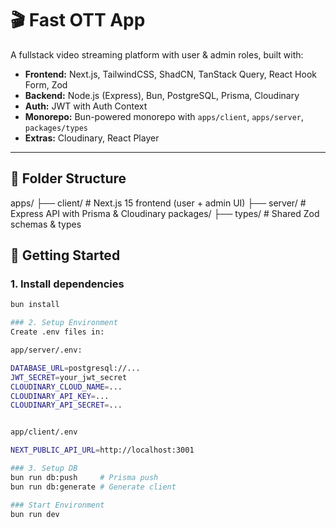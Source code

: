# 🎬 Fast OTT App

A fullstack video streaming platform with user & admin roles, built with:

- **Frontend:** Next.js, TailwindCSS, ShadCN, TanStack Query, React Hook Form, Zod
- **Backend:** Node.js (Express), Bun, PostgreSQL, Prisma, Cloudinary
- **Auth:** JWT with Auth Context
- **Monorepo:** Bun-powered monorepo with `apps/client`, `apps/server`, `packages/types`
- **Extras:** Cloudinary, React Player

---

## 📁 Folder Structure

apps/
├── client/ # Next.js 15 frontend (user + admin UI)
├── server/ # Express API with Prisma & Cloudinary
packages/
├── types/ # Shared Zod schemas & types

## 🚀 Getting Started

### 1. Install dependencies

```bash
bun install

### 2. Setup Environment
Create .env files in:

app/server/.env:

DATABASE_URL=postgresql://...
JWT_SECRET=your_jwt_secret
CLOUDINARY_CLOUD_NAME=...
CLOUDINARY_API_KEY=...
CLOUDINARY_API_SECRET=...


app/client/.env

NEXT_PUBLIC_API_URL=http://localhost:3001

### 3. Setup DB
bun run db:push     # Prisma push
bun run db:generate # Generate client

### Start Environment
bun run dev
```
